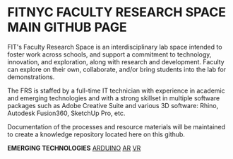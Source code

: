 # FITNYC FACULTY RESEARCH SPACE MAIN GITHUB PAGE

FIT's Faculty Research Space is an interdisciplinary lab space intended to foster work across schools, and support a commitment to technology, innovation, and exploration, along with research and development. Faculty can explore on their own, collaborate, and/or bring students into the lab for demonstrations. 

The FRS is staffed by a full-time IT technician with experience in academic and emerging technologies and with a strong skillset in multiple software packages such as Adobe Creative Suite and various 3D software: Rhino, Autodesk Fusion360, SketchUp Pro, etc.

Documentation of the processes and resource materials will be maintained to create a knowledge repository located here on this github.

**EMERGING TECHNOLOGIES**
[ARDUINO](/ARDUINO)
[AR](/AR)
[VR](/VR)

